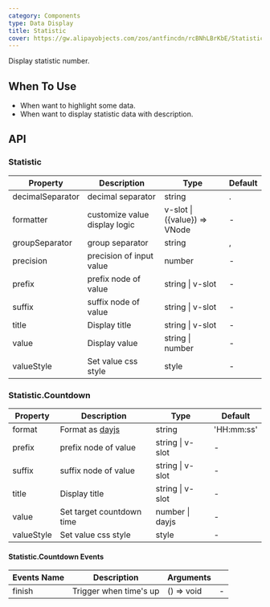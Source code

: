 ```yaml
---
category: Components
type: Data Display
title: Statistic
cover: https://gw.alipayobjects.com/zos/antfincdn/rcBNhLBrKbE/Statistic.svg
---
```


Display statistic number.

## When To Use

- When want to highlight some data.
- When want to display statistic data with description.

## API

### Statistic

| Property         | Description                   | Type                        | Default |
| ---------------- | ----------------------------- | --------------------------- | ------- |
| decimalSeparator | decimal separator             | string                      | .       |
| formatter        | customize value display logic | v-slot \|({value}) => VNode | -       |
| groupSeparator   | group separator               | string                      | ,       |
| precision        | precision of input value      | number                      | -       |
| prefix           | prefix node of value          | string \| v-slot            | -       |
| suffix           | suffix node of value          | string \| v-slot            | -       |
| title            | Display title                 | string \| v-slot            | -       |
| value            | Display value                 | string \| number            | -       |
| valueStyle       | Set value css style           | style                       | -       |

### Statistic.Countdown

| Property   | Description                            | Type             | Default    |
| ---------- | -------------------------------------- | ---------------- | ---------- |
| format     | Format as [dayjs](https://day.js.org/) | string           | 'HH:mm:ss' |
| prefix     | prefix node of value                   | string \| v-slot | -          |
| suffix     | suffix node of value                   | string \| v-slot | -          |
| title      | Display title                          | string \| v-slot | -          |
| value      | Set target countdown time              | number \| dayjs  | -          |
| valueStyle | Set value css style                    | style            | -          |

#### Statistic.Countdown Events

| Events Name | Description            | Arguments  |     |
| ----------- | ---------------------- | ---------- | --- |
| finish      | Trigger when time's up | () => void | -   |
